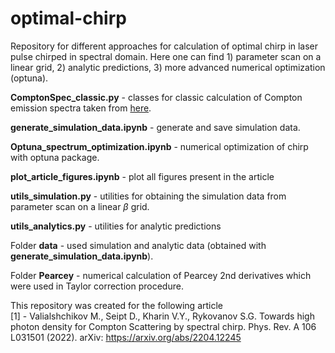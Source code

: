 # optimal-chirp
Repository for different approaches for calculation of optimal chirp in laser pulse chirped in spectral domain. Here one can find 1) parameter scan on a linear grid, 2) analytic predictions, 3) more advanced numerical optimization (optuna).

**ComptonSpec_classic.py** - classes for classic calculation of Compton emission spectra taken from [here](https://github.com/maxbalrog/Compton_scattering_classic).

**generate_simulation_data.ipynb** - generate and save simulation data.

**Optuna_spectrum_optimization.ipynb** - numerical optimization of chirp with optuna package.

**plot_article_figures.ipynb** - plot all figures present in the article

**utils_simulation.py** - utilities for obtaining the simulation data from parameter scan on a linear $\beta$ grid.

**utils_analytics.py** - utilities for analytic predictions

Folder **data** - used simulation and analytic data (obtained with **generate_simulation_data.ipynb**).

Folder **Pearcey** - numerical calculation of Pearcey 2nd derivatives which were used in Taylor correction procedure.

This repository was created for the following article\
[1] - Valialshchikov M., Seipt D., Kharin V.Y., Rykovanov S.G. Towards high photon density for Compton Scattering by spectral
chirp. Phys. Rev. A 106 L031501 (2022). arXiv: https://arxiv.org/abs/2204.12245

